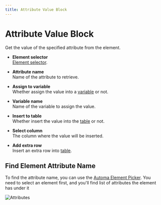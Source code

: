 ```yaml
---
title: Attribute Value Block
---
```


# Attribute Value Block

Get the value of the specified attribute from the element.

- **Element selector** <br>
	[Element selector](../workflow/element-selector.md).

- **Attribute name** <br>
	Name of the attribute to retrieve.

- **Assign to variable** <br>
	Whether assign the value into a [variable](../workflow/variables.md) or not.

- **Variable name** <br>
	Name of the variable to assign the value.

- **Insert to table** <br>
	Whether insert the value into the [table](../workflow/table.md) or not.

- **Select column** <br>
	The column where the value will be inserted.

- **Add extra row** <br>
	Insert an extra row into [table](../workflow/table.md).

## Find Element Attribute Name

To find the attribute name, you can use the [Automa Element Picker](../workflow/element-selector.md#generating-selector). You need to select an element first, and you'll find list of attributes the element has under it

![Attributes](https://res.cloudinary.com/chat-story/image/upload/v1666253887/automa/chrome_yUjnbDYYP7_hm4bwq.png)

<!--@include: ../parts/blocks-interaction-note.md-->